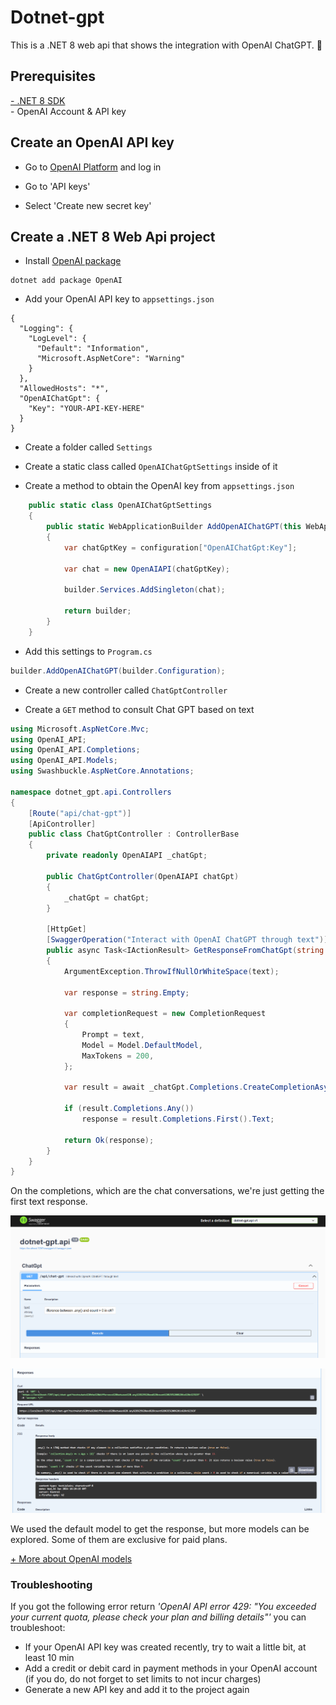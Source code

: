 # Dotnet-gpt
This is a .NET 8 web api that shows the integration with OpenAI ChatGPT. 🤖

## Prerequisites
<a href="https://dotnet.microsoft.com/en-us/download/dotnet/8.0" target="_blank">
  - .NET 8 SDK
</a><br />
- OpenAI Account & API key


## Create an OpenAI API key

- Go to <a href="https://platform.openai.com/" target="_blank"> OpenAI Platform</a> and log in

* Go to 'API keys'

* Select 'Create new secret key'

## Create a .NET 8 Web Api project

* Install <a href="https://www.nuget.org/packages/OpenAI" target="_blank">OpenAI package</a>
```
dotnet add package OpenAI
```

* Add your OpenAI API key to ````appsettings.json````
```
{
  "Logging": {
    "LogLevel": {
      "Default": "Information",
      "Microsoft.AspNetCore": "Warning"
    }
  },
  "AllowedHosts": "*",
  "OpenAIChatGpt": {
    "Key": "YOUR-API-KEY-HERE"
  }
}
```

* Create a folder called ````Settings````

* Create a static class called ````OpenAIChatGptSettings```` inside of it

* Create a method to obtain the OpenAI key from ````appsettings.json````

```cs
    public static class OpenAIChatGptSettings
    {
        public static WebApplicationBuilder AddOpenAIChatGPT(this WebApplicationBuilder builder, IConfiguration configuration)
        {
            var chatGptKey = configuration["OpenAIChatGpt:Key"];

            var chat = new OpenAIAPI(chatGptKey);

            builder.Services.AddSingleton(chat);

            return builder;
        }
    }
```

* Add this settings to ````Program.cs````
```cs
builder.AddOpenAIChatGPT(builder.Configuration);
```

* Create a new controller called ````ChatGptController````

* Create a ````GET```` method to consult Chat GPT based on text
```cs
using Microsoft.AspNetCore.Mvc;
using OpenAI_API;
using OpenAI_API.Completions;
using OpenAI_API.Models;
using Swashbuckle.AspNetCore.Annotations;

namespace dotnet_gpt.api.Controllers
{
    [Route("api/chat-gpt")]
    [ApiController]
    public class ChatGptController : ControllerBase
    {
        private readonly OpenAIAPI _chatGpt;

        public ChatGptController(OpenAIAPI chatGpt)
        {
            _chatGpt = chatGpt;
        }

        [HttpGet]
        [SwaggerOperation("Interact with OpenAI ChatGPT through text")]
        public async Task<IActionResult> GetResponseFromChatGpt(string text)
        {
            ArgumentException.ThrowIfNullOrWhiteSpace(text);

            var response = string.Empty;

            var completionRequest = new CompletionRequest
            {
                Prompt = text,
                Model = Model.DefaultModel,
                MaxTokens = 200,
            };

            var result = await _chatGpt.Completions.CreateCompletionAsync(completionRequest);

            if (result.Completions.Any())
                response = result.Completions.First().Text;

            return Ok(response);
        }
    }
}
```
On the completions, which are the chat conversations, we're just getting the first text response.

![WebT](/docs/1.png)

![Web API ChatGPT](/docs/2.png)<br />

We used the default model to get the response, but more models can be explored. Some of them are exclusive for paid plans.<br />

<a href="https://platform.openai.com/docs/models/overview" target="_blank">
  + More about OpenAI models
</a>

### Troubleshooting
If you got the following error return *'OpenAI API error 429: "You exceeded your current quota, please check your plan and billing details"'* you can troubleshoot:
- If your OpenAI API key was created recently, try to wait a little bit, at least 10 min
- Add a credit or debit card in payment methods in your OpenAI account (if you do, do not forget to set limits to not incur charges)
- Generate a new API key and add it to the project again
